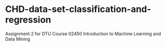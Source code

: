 # CHD-data-set-classification-and-regression
Assignment 2 for DTU Course 02450 Introduction to Machine Learning and Data Mining
